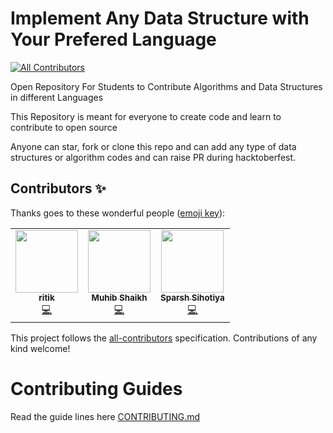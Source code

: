 # Implement Any Data Structure with Your Prefered Language
<!-- ALL-CONTRIBUTORS-BADGE:START - Do not remove or modify this section -->
[![All Contributors](https://img.shields.io/badge/all_contributors-2-orange.svg?style=flat-square)](#contributors-)
<!-- ALL-CONTRIBUTORS-BADGE:END -->

Open Repository For Students to Contribute Algorithms and Data Structures in different Languages

This Repository is meant for everyone to create code and learn to contribute to open source

Anyone can star, fork or clone this repo and can add any type of data structures or algorithm codes and can raise PR during hacktoberfest.


## Contributors ✨

Thanks goes to these wonderful people ([emoji key](https://allcontributors.org/docs/en/emoji-key)):

<!-- ALL-CONTRIBUTORS-LIST:START - Do not remove or modify this section -->
<!-- prettier-ignore-start -->
<!-- markdownlint-disable -->
<table>
  <tr>
    <td align="center"><a href="https://github.com/ritik"><img src="https://avatars3.githubusercontent.com/u/1125629?v=4" width="100px;" alt=""/><br /><sub><b>ritik</b></sub></a><br /><a href="https://github.com/ephremdeme/data-structure-and-algorithms/commits?author=ritik" title="Code">💻</a></td>
    <td align="center"><a href="https://github.com/Muhib007dev"><img src="https://avatars1.githubusercontent.com/u/31381448?v=4" width="100px;" alt=""/><br /><sub><b>Muhib Shaikh</b></sub></a><br /><a href="https://github.com/ephremdeme/data-structure-and-algorithms/commits?author=Muhib007dev" title="Code">💻</a></td>
    <td align="center"><a href="http://sparshsihotiya.me/"><img src="https://avatars2.githubusercontent.com/u/58358499?v=4" width="100px;" alt=""/><br /><sub><b>Sparsh Sihotiya</b></sub></a><br /><a href="https://github.com/ephremdeme/data-structure-and-algorithms/commits?author=sparshs413" title="Code">💻</a></td>
  </tr>
</table>

<!-- markdownlint-enable -->
<!-- prettier-ignore-end -->
<!-- ALL-CONTRIBUTORS-LIST:END -->

This project follows the [all-contributors](https://github.com/all-contributors/all-contributors) specification. Contributions of any kind welcome!


# Contributing Guides

Read the guide lines here [CONTRIBUTING.md](CONTRIBUTING.md)
